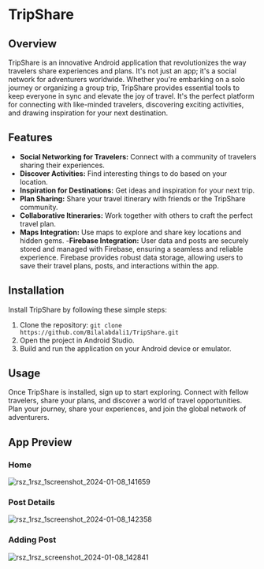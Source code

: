 # TripShare

## Overview
TripShare is an innovative Android application that revolutionizes the way travelers share experiences and plans. It's not just an app; it's a social network for adventurers worldwide. Whether you're embarking on a solo journey or organizing a group trip, TripShare provides essential tools to keep everyone in sync and elevate the joy of travel. It's the perfect platform for connecting with like-minded travelers, discovering exciting activities, and drawing inspiration for your next destination.

## Features
- **Social Networking for Travelers:** Connect with a community of travelers sharing their experiences.
- **Discover Activities:** Find interesting things to do based on your location.
- **Inspiration for Destinations:** Get ideas and inspiration for your next trip.
- **Plan Sharing:** Share your travel itinerary with friends or the TripShare community.
- **Collaborative Itineraries:** Work together with others to craft the perfect travel plan.
- **Maps Integration:** Use maps to explore and share key locations and hidden gems.
-**Firebase Integration:** User data and posts are securely stored and managed with Firebase, ensuring a seamless and reliable experience. Firebase provides robust data storage, allowing users to save their travel plans, posts, and interactions within the app.
## Installation
Install TripShare by following these simple steps:
1. Clone the repository: `git clone https://github.com/Bilalabdali1/TripShare.git`
2. Open the project in Android Studio.
3. Build and run the application on your Android device or emulator.

## Usage
Once TripShare is installed, sign up to start exploring. Connect with fellow travelers, share your plans, and discover a world of travel opportunities. Plan your journey, share your experiences, and join the global network of adventurers.

## App Preview
### Home
![rsz_1rsz_1screenshot_2024-01-08_141659](https://github.com/Bilalabdali1/TripShare/assets/73677648/98f27b9a-9897-442d-a543-df8eec50c051)
### Post Details
![rsz_1rsz_1screenshot_2024-01-08_142358](https://github.com/Bilalabdali1/TripShare/assets/73677648/b01723cf-6e58-47e5-a329-eeec857d50e0)
### Adding Post
![rsz_1rsz_screenshot_2024-01-08_142841](https://github.com/Bilalabdali1/TripShare/assets/73677648/9ca987f4-bbd5-4a02-9953-d8f69da9ecda)
